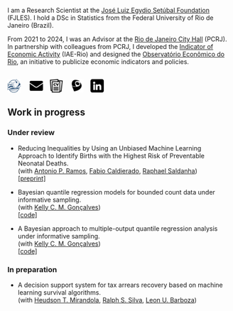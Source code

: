 <!--
# Marcus L. Nascimento
-->

I am a Research Scientist at the [José Luiz Egydio Setúbal Foundation](https://fundacaojles.org.br/en/) (FJLES). I hold a DSc in Statistics from the Federal University of Rio de Janeiro (Brazil).

From 2021 to 2024, I was an Advisor at the [Rio de Janeiro City Hall](https://prefeitura.rio/) (PCRJ). In partnership with colleagues from PCRJ, I developed the [Indicator of Economic Activity](https://github.com/marcuslavagnole/IAE_Rio) (IAE-Rio) and designed the [Observatório Econômico do Rio](https://observatorioeconomico.rio/), an initiative to publicize economic indicators and policies. <br> <br>

<!--
I hold a BSc in Actuarial Science and an MSc in Statistics from the Federal University of Rio de Janeiro (Brazil). Currently, I am a DSc candidate in Statistics at the same institution. My research interests lie in applying and developing statistical methods for survey data analysis and real-world problems.

My research interests lie in applying and developing statistical methods for survey data analysis and real-world problems.
-->

[<img src="publications.png" width="30" height="30">](https://github.com/marcuslavagnole/Publications) &nbsp; &nbsp; [<img src="email.png" width="30" height="30">](mailto:marcus.gerardus@fundacaojles.org.br) &nbsp; &nbsp;[<img src="curriculum-vitae.png" width="30" height="30">](https://github.com/marcuslavagnole/marcuslavagnole/blob/main/CV.pdf) &nbsp; &nbsp;[<img src="lattes.png" width="30" height="30">](http://lattes.cnpq.br/5803567335277582) &nbsp; &nbsp;[<img src="linkedin.png" width="30" height="30">](https://linkedin.com/in/marcus-l-nascimento-9b9625304)

<!--
**marcuslavagnole/marcuslavagnole** is a ✨ _special_ ✨ repository because its `README.md` (this file) appears on your GitHub profile.

Here are some ideas to get you started:

- 🔭 I’m currently working on ...
- 🌱 I’m currently learning ...
- 👯 I’m looking to collaborate on ...
- 🤔 I’m looking for help with ...
- 💬 Ask me about ...
- 📫 How to reach me: ...
- 😄 Pronouns: ...
- ⚡ Fun fact: ...
-->
## Work in progress 

### Under review

- Reducing Inequalities by Using an Unbiased Machine Learning Approach to Identify Births with the Highest Risk of Preventable Neonatal Deaths. <br>
(with [Antonio P. Ramos](https://tomramos.github.io/), [Fabio Caldierado](https://ebape.fgv.br/pessoas/fabio-caldieraro), [Raphael Saldanha](https://rfsaldanha.github.io/)) <br>
[[preprint]](https://www.medrxiv.org/content/10.1101/2024.01.12.24301163v1)

- Bayesian quantile regression models for bounded count data under informative sampling. <br>
(with [Kelly C. M. Gonçalves](https://sites.google.com/dme.ufrj.br/kelly/)) <br>
[[code]](https://github.com/marcuslavagnole/BWQR_Informative_Sampling)

- A Bayesian approach to multiple-output quantile regression analysis under informative sampling. <br>
(with [Kelly C. M. Gonçalves](https://sites.google.com/dme.ufrj.br/kelly/)) <br>
[[code]](https://github.com/marcuslavagnole/EM_BWQR_Informative_Sampling)

### In preparation

<!--
- One pandemic is not like the other: Contrasting COVID-19 against a New Pandemic. <br>
(with [Antonio P. Ramos](https://tomramos.github.io/), [Fabio Caldierado](https://ebape.fgv.br/pessoas/fabio-caldieraro), [Chad Hazlett](https://www.chadhazlett.com/))
-->

- A decision support system for tax arrears recovery based on machine learning survival algorithms. <br>
(with [Heudson T. Mirandola](http://lattes.cnpq.br/3030808069800164), [Ralph S. Silva](https://scholar.google.com.br/citations?user=ZsrRVHYAAAAJ&hl=pt-BR), [Leon U. Barboza](https://github.com/LMBarboza))

